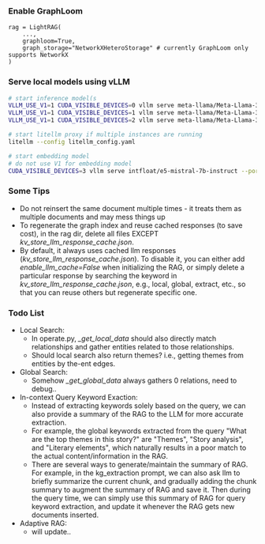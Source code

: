 ### Enable GraphLoom
```
rag = LightRAG(
    ...,
    graphloom=True,
    graph_storage="NetworkXHeteroStorage" # currently GraphLoom only supports NetworkX
)
```

### Serve local models using vLLM

```bash
# start inference model(s
VLLM_USE_V1=1 CUDA_VISIBLE_DEVICES=0 vllm serve meta-llama/Meta-Llama-3.1-8B-Instruct --port 8000 --disable-log-requests
VLLM_USE_V1=1 CUDA_VISIBLE_DEVICES=1 vllm serve meta-llama/Meta-Llama-3.1-8B-Instruct --port 8001 --disable-log-requests
VLLM_USE_V1=1 CUDA_VISIBLE_DEVICES=2 vllm serve meta-llama/Meta-Llama-3.1-8B-Instruct --port 8002 --disable-log-requests

# start litellm proxy if multiple instances are running
litellm --config litellm_config.yaml

# start embedding model
# do not use V1 for embedding model
CUDA_VISIBLE_DEVICES=3 vllm serve intfloat/e5-mistral-7b-instruct --port 8003 --disable-log-requests
```
### Some Tips
- Do not reinsert the same document multiple times - it treats them as multiple documents and may mess things up
- To regenerate the graph index and reuse cached responses (to save cost), in the rag dir, delete all files EXCEPT *kv_store_llm_response_cache.json*.
- By default, it always uses cached llm responses (*kv_store_llm_response_cache.json*). To disable it, you can either add *enable_llm_cache=False* when initializing the RAG, or simply delete a particular response by searching the keyword in *kv_store_llm_response_cache.json*, e.g., local, global, extract, etc., so that you can reuse others but regenerate specific one.

### Todo List
 - Local Search:
    - In operate.py,  *_get_local_data* should also directly match relationships and gather entities related to those relationships.
    - Should local search also return themes? i.e., getting themes from entities by the-ent edges.
- Global Search:
    - Somehow *_get_global_data* always gathers 0 relations, need to debug..
- In-context Query Keyword Exaction:
    - Instead of extracting keywords solely based on the query, we can also provide a summary of the RAG to the LLM for more accurate extraction.
    - For example, the global keywords extracted from the query "What are the top themes in this story?" are "Themes", "Story analysis", and "Literary elements", which naturally results in a poor match to the actual content/information in the RAG.
    - There are several ways to generate/maintain the summary of RAG. For example, in the kg_extraction prompt, we can also ask llm to briefly summarize the current chunk, and gradually adding the chunk summary to augment the summary of RAG and save it. Then during the query time, we can simply use this summary of RAG for query keyword extraction, and update it whenever the RAG gets new documents inserted.
- Adaptive RAG:
    - will update..
